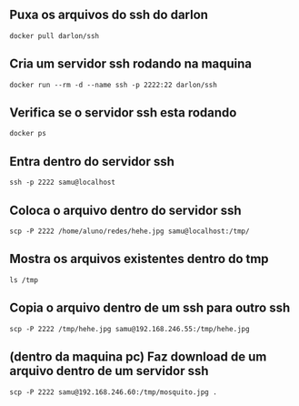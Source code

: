 ## Puxa os arquivos do ssh do darlon
```
docker pull darlon/ssh 
```
## Cria um servidor ssh rodando na maquina
```
docker run --rm -d --name ssh -p 2222:22 darlon/ssh 
```
## Verifica se o servidor ssh esta rodando
```
docker ps
```
## Entra dentro do servidor ssh
```
ssh -p 2222 samu@localhost
```
## Coloca o arquivo dentro do servidor ssh
```
scp -P 2222 /home/aluno/redes/hehe.jpg samu@localhost:/tmp/
```
## Mostra os arquivos existentes dentro do tmp
```
ls /tmp 
```
## Copia o arquivo dentro de um ssh para outro ssh
```
scp -P 2222 /tmp/hehe.jpg samu@192.168.246.55:/tmp/hehe.jpg 
```
## (dentro da maquina pc) Faz download de um arquivo dentro de um servidor ssh
```
scp -P 2222 samu@192.168.246.60:/tmp/mosquito.jpg . 
```
